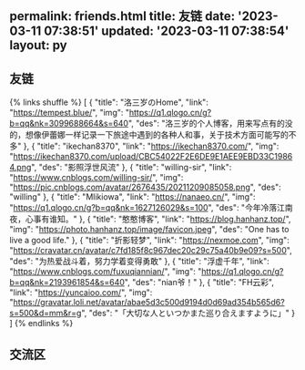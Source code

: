 permalink: friends.html
title: 友链
date: '2023-03-11 07:38:51'
updated: '2023-03-11 07:38:54'
layout: py
---

## 友链

<!-- - [![折影轻梦](https://cravatar.cn/avatar/c7fd185f8c967dec20c29c75a40b9e09?s=500)](https://nexmoe.com/ '折影轻梦') -->

{% links shuffle %}
[
 {
  "title": "洛三岁のHome",
  "link": "https://tempest.blue/",
  "img": "https://q1.qlogo.cn/g?b=qq&nk=3099688664&s=640",
  "des": "洛三岁的个人博客，用来写点有的没的，想像伊蕾娜一样记录一下旅途中遇到的各种人和事，关于技术方面可能写的不多"
 },
 {
  "title": "ikechan8370",
  "link": "https://ikechan8370.com/",
  "img": "https://ikechan8370.com/upload/CBC54022F2E6DE9E1AEE9EBD33C19864.png",
  "des": "影照浮世风流"
 },
 {
  "title": "willing-sir",
  "link": "https://www.cnblogs.com/willing-sir/",
  "img": "https://pic.cnblogs.com/avatar/2676435/20211209085058.png",
  "des": "willing"
 },
 {
  "title": "Mlikiowa",
  "link": "https://nanaeo.cn/",
  "img": "https://q1.qlogo.cn/g?b=qq&nk=1627126029&s=100",
  "des": "今年冷落江南夜，心事有谁知。"
 },
 {
  "title": "憨憨博客",
  "link": "https://blog.hanhanz.top/",
  "img": "https://photo.hanhanz.top/image/favicon.jpeg",
  "des": "One has to live a good life."
 },
 {
  "title": "折影轻梦",
  "link": "https://nexmoe.com",
  "img": "https://cravatar.cn/avatar/c7fd185f8c967dec20c29c75a40b9e09?s=500",
  "des": "为热爱战斗着，努力学着变得勇敢"
 },
 {
  "title": "浮虚千年",
  "link": "https://www.cnblogs.com/fuxuqiannian/",
  "img": "https://q1.qlogo.cn/g?b=qq&nk=2193961854&s=640",
  "des": "nian爷！"
 },
 {
  "title": "FH云彩",
  "link": "https://yuncaioo.com/",
  "img": "https://gravatar.loli.net/avatar/abae5d3c500d9194d0d69ad354b565d6?s=500&d=mm&r=g",
  "des": "「大切な人といつかまた巡り合えますように」"
 }
]
{% endlinks %}

## 交流区
